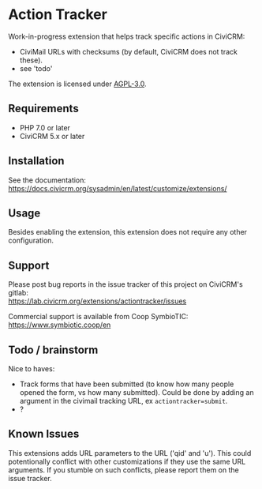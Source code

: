 # Action Tracker

Work-in-progress extension that helps track specific actions in CiviCRM:

* CiviMail URLs with checksums (by default, CiviCRM does not track these).
* see 'todo'

The extension is licensed under [AGPL-3.0](LICENSE.txt).

## Requirements

* PHP 7.0 or later
* CiviCRM 5.x or later

## Installation

See the documentation: https://docs.civicrm.org/sysadmin/en/latest/customize/extensions/

## Usage

Besides enabling the extension, this extension does not require any other configuration.

## Support

Please post bug reports in the issue tracker of this project on CiviCRM's gitlab:  
https://lab.civicrm.org/extensions/actiontracker/issues

Commercial support is available from Coop SymbioTIC:  
https://www.symbiotic.coop/en

## Todo / brainstorm

Nice to haves:

* Track forms that have been submitted (to know how many people opened the form, vs how many submitted). Could be done by adding an argument in the civimail tracking URL, ex `actiontracker=submit`.
* ?

## Known Issues

This extensions adds URL parameters to the URL ('qid' and 'u'). This could
potentionally conflict with other customizations if they use the same URL
arguments. If you stumble on such conflicts, please report them on the issue
tracker.
